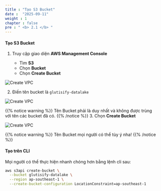 ```yaml
---
title : "Tạo S3 Bucket"
date :  "2025-09-11" 
weight : 1
chapter : false
pre : " <b> 2.1 </b> "
---
```


#### Tạo S3 Bucket

1. Truy cập giao diện **AWS Management Console**

   - Tìm **S3**
   - Chọn **Bucket**
   - Chọn **Create Bucket**


![Create VPC](/images/3-Prerequiste/3.1-Create_S3_bucket/1.png?featherlight=false&width=90pc)

2. Điền tên bucket là ```glutisify-datalake```

![Create VPC](/images/3-Prerequiste/3.1-Create_S3_bucket/2.png?featherlight=false&width=90pc)


{{% notice warning %}}
Tên Bucket phải là duy nhất và không được trùng với tên các bucket đã có.
{{% /notice %}}
3. Chọn **Create Bucket**

![Create VPC](/images/3-Prerequiste/3.1-Create_S3_bucket/3.png?featherlight=false&width=90pc)

{{% notice warning %}}
Tên Bucket mọi người có thể tùy ý nha!
{{% /notice %}}

#### Tạo trên CLI
Mọi người có thể thực hiện nhanh chóng hơn bằng lệnh cli sau:
```bash
aws s3api create-bucket \
  --bucket glutisify-datalake \
  --region ap-southeast-1 \
  --create-bucket-configuration LocationConstraint=ap-southeast-1
```

